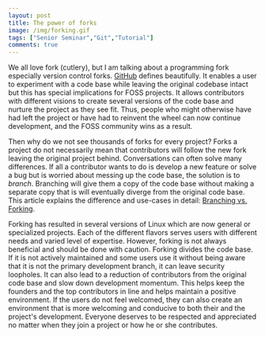 ```yaml
---
layout: post
title: The power of forks
image: /img/forking.gif
tags: ["Senior Seminar","Git","Tutorial"]
comments: true
---
```


We all love fork (cutlery), but I am talking about a programming fork especially version control forks. [GitHub](https://help.github.com/articles/fork-a-repo/) defines beautifully. It enables a user to experiment with a code base while leaving the original codebase intact but this has special implications for FOSS projects.
It allows contributors with different visions to create several versions of the code base and nurture the project as they see fit. Thus, people who might otherwise have had left the project or have had to reinvent the wheel can now continue development, and the FOSS community wins as a result.

Then why do we not see thousands of forks for every project? Forks a project do not necessarily mean that contributors will follow the new fork leaving the original project behind. Conversations can often solve many differences. If all a contributor wants to do is develop a new feature or solve a bug but is worried about messing up the code base, the solution is to _branch_. Branching will give them a copy of the code base without making a separate copy that is will eventually diverge from the original code base. This article explains the difference and use-cases in detail: [Branching vs. Forking](https://confluence.atlassian.com/bitbucket/branch-or-fork-your-repository-221450630.html).

Forking has resulted in several versions of Linux which are now general or specialized projects. Each of the different flavors serves users with different needs and varied level of expertise. However, forking is not always beneficial and should be done with caution. Forking divides the code base. If it is not actively maintained and some users use it without being aware that it is not the primary development branch, it can leave security loopholes. It can also lead to a reduction of contributors from the original code base and slow down development momentum. This helps keep the founders and the top contributors in line and helps maintain a positive environment. If the users do not feel welcomed, they can also create an environment that is more welcoming and conducive to both their and the project's development. Everyone deserves to be respected and appreciated no matter when they join a project or how he or she contributes.
